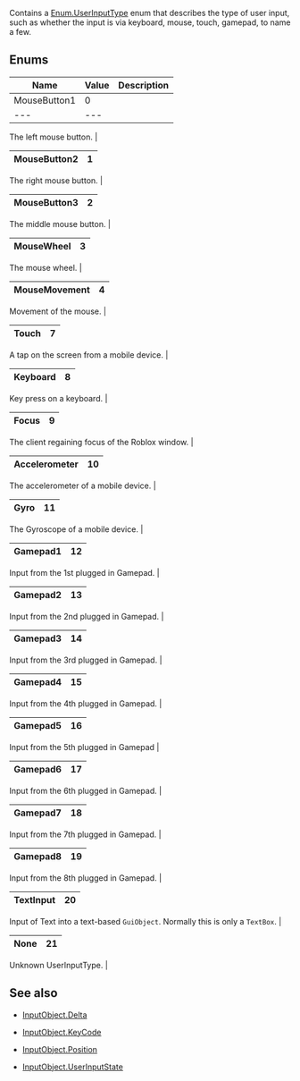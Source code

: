 Contains a [Enum.UserInputType](https://developer.roblox.com/search#stq=UserInputType) enum that describes the type of user input, such as whether the input is via keyboard, mouse, touch, gamepad, to name a few.

## Enums

| Name | Value | Description |
| --- | --- | --- |
| MouseButton1 | 0 |
| --- | --- |

The left mouse button.  |

| MouseButton2 | 1 |
| --- | --- |

The right mouse button.  |

| MouseButton3 | 2 |
| --- | --- |

The middle mouse button.  |

| MouseWheel | 3 |
| --- | --- |

The mouse wheel.  |

| MouseMovement | 4 |
| --- | --- |

Movement of the mouse.  |

| Touch | 7 |
| --- | --- |

A tap on the screen from a mobile device.  |

| Keyboard | 8 |
| --- | --- |

Key press on a keyboard.  |

| Focus | 9 |
| --- | --- |

The client regaining focus of the Roblox window.  |

| Accelerometer | 10 |
| --- | --- |

The accelerometer of a mobile device.  |

| Gyro | 11 |
| --- | --- |

The Gyroscope of a mobile device.  |

| Gamepad1 | 12 |
| --- | --- |

Input from the 1st plugged in Gamepad.  |

| Gamepad2 | 13 |
| --- | --- |

Input from the 2nd plugged in Gamepad.  |

| Gamepad3 | 14 |
| --- | --- |

Input from the 3rd plugged in Gamepad.  |

| Gamepad4 | 15 |
| --- | --- |

Input from the 4th plugged in Gamepad.  |

| Gamepad5 | 16 |
| --- | --- |

Input from the 5th plugged in Gamepad  |

| Gamepad6 | 17 |
| --- | --- |

Input from the 6th plugged in Gamepad.  |

| Gamepad7 | 18 |
| --- | --- |

Input from the 7th plugged in Gamepad.  |

| Gamepad8 | 19 |
| --- | --- |

Input from the 8th plugged in Gamepad.  |

| TextInput | 20 |
| --- | --- |

Input of Text into a text-based `GuiObject`. Normally this is only a `TextBox`.  |

| None | 21 |
| --- | --- |

Unknown UserInputType.  |

## See also

 - [InputObject.Delta](https://developer.roblox.com/api-reference/property/InputObject/Delta)

 - [InputObject.KeyCode](https://developer.roblox.com/api-reference/property/InputObject/KeyCode)

 - [InputObject.Position](https://developer.roblox.com/api-reference/property/InputObject/Position)

 - [InputObject.UserInputState](https://developer.roblox.com/api-reference/property/InputObject/UserInputState)
